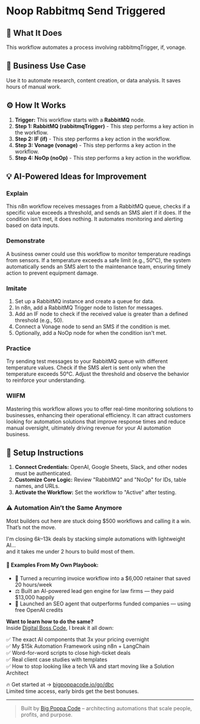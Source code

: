 # Noop Rabbitmq Send Triggered

## 🚀 What It Does
This workflow automates a process involving rabbitmqTrigger, if, vonage.

## 💼 Business Use Case
Use it to automate research, content creation, or data analysis. It saves hours of manual work.

## ⚙️ How It Works
1.  **Trigger:** This workflow starts with a **RabbitMQ** node.
2. **Step 1: RabbitMQ (rabbitmqTrigger)** - This step performs a key action in the workflow.
3. **Step 2: IF (if)** - This step performs a key action in the workflow.
4. **Step 3: Vonage (vonage)** - This step performs a key action in the workflow.
5. **Step 4: NoOp (noOp)** - This step performs a key action in the workflow.

## 💡 AI-Powered Ideas for Improvement
### Explain
This n8n workflow receives messages from a RabbitMQ queue, checks if a specific value exceeds a threshold, and sends an SMS alert if it does. If the condition isn't met, it does nothing. It automates monitoring and alerting based on data inputs.

### Demonstrate
A business owner could use this workflow to monitor temperature readings from sensors. If a temperature exceeds a safe limit (e.g., 50°C), the system automatically sends an SMS alert to the maintenance team, ensuring timely action to prevent equipment damage.

### Imitate
1. Set up a RabbitMQ instance and create a queue for data.
2. In n8n, add a RabbitMQ Trigger node to listen for messages.
3. Add an IF node to check if the received value is greater than a defined threshold (e.g., 50).
4. Connect a Vonage node to send an SMS if the condition is met.
5. Optionally, add a NoOp node for when the condition isn't met.

### Practice
Try sending test messages to your RabbitMQ queue with different temperature values. Check if the SMS alert is sent only when the temperature exceeds 50°C. Adjust the threshold and observe the behavior to reinforce your understanding.

### WIIFM
Mastering this workflow allows you to offer real-time monitoring solutions to businesses, enhancing their operational efficiency. It can attract customers looking for automation solutions that improve response times and reduce manual oversight, ultimately driving revenue for your AI automation business.

## 🔧 Setup Instructions
1. **Connect Credentials:** OpenAI, Google Sheets, Slack, and other nodes must be authenticated.
2. **Customize Core Logic:** Review "RabbitMQ" and "NoOp" for IDs, table names, and URLs.
3. **Activate the Workflow:** Set the workflow to "Active" after testing.

### ⚠️ Automation Ain’t the Same Anymore

Most builders out here are stuck doing $500 workflows and calling it a win.  
That’s not the move.  

I'm closing $6k–$13k deals by stacking simple automations with lightweight AI...  
and it takes me under 2 hours to build most of them.

#### 🧠 Examples From My Own Playbook:
- 🔁 Turned a recurring invoice workflow into a $6,000 retainer that saved 20 hours/week  
- ⚖️ Built an AI-powered lead gen engine for law firms — they paid $13,000 happily  
- 🚀 Launched an SEO agent that outperforms funded companies — using free OpenAI credits  

**Want to learn how to do the same?**  
Inside [Digital Boss Code](https://bigpoppacode.io/go/dbc), I break it all down:

✅ The exact AI components that 3x your pricing overnight  
✅ My $15k Automation Framework using n8n + LangChain  
✅ Word-for-word scripts to close high-ticket deals  
✅ Real client case studies with templates  
✅ How to stop looking like a tech VA and start moving like a Solution Architect  

🔥 Get started at → [bigpoppacode.io/go/dbc](https://bigpoppacode.io/go/dbc)  
Limited time access, early birds get the best bonuses.

---
> Built by [Big Poppa Code](https://bigpoppacode.io) – architecting automations that scale people, profits, and purpose.
